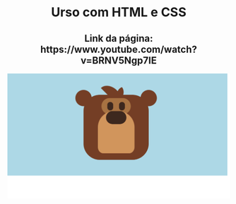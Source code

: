 <h1 align="center">Urso com HTML e CSS</h1>

<h2 align="center">Link da página: https://www.youtube.com/watch?v=BRNV5Ngp7IE</h2>

![img](img/logo.png)